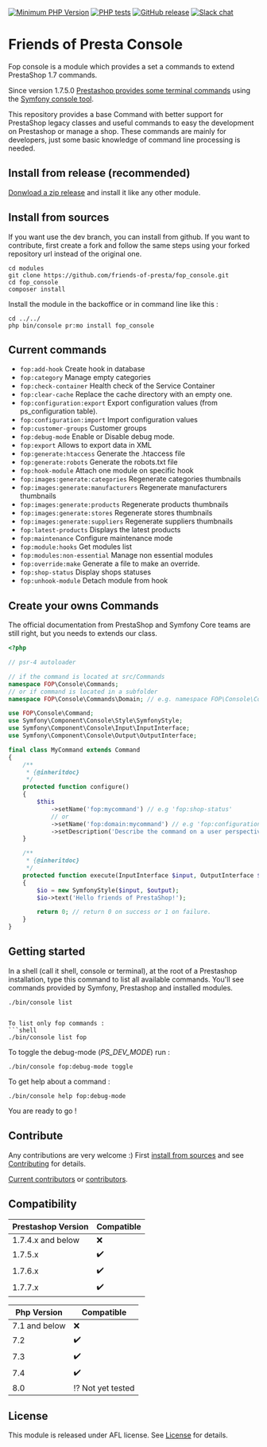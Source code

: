 [![Minimum PHP Version](https://img.shields.io/badge/php-%3E%3D%207.1-8892BF.svg?style=flat-square)](https://php.net/)
[![PHP tests](https://github.com/friends-of-presta/actions/workflows/phpstan.yml/badge.svg)](https://github.com/okom3pom/fop_console/blob/Add-badge/.github/workflows/phpstan.yml)
[![GitHub release](https://img.shields.io/github/v/release/friends-of-presta/fop_console)](https://github.com/friends-of-presta/fop_console)
[![Slack chat](https://img.shields.io/badge/Chat-on%20Slack-red)](https://github.com/friends-of-presta/who-we-are#what-we-do)

# Friends of Presta Console

Fop console is a module which provides a set a commands to extend PrestaShop 1.7 commands.

Since version 1.7.5.0 [Prestashop provides some terminal commands](https://devdocs.prestashop.com/1.7/modules/concepts/commands/) using the [Symfony console tool](https://symfony.com/doc/3.4/console.html).

This repository provides a base Command with better support for PrestaShop legacy classes and useful commands to easy the development on Prestashop or manage a shop.
These commands are mainly for developers, just some basic knowledge of command line processing is needed.

## Install from release (recommended)

[Donwload a zip release](https://github.com/friends-of-presta/fop_console/releases) and install it like any other module.

## Install from sources

If you want use the dev branch, you can install from github.
If you want to contribute, first create a fork and follow the same steps using your forked repository url instead of the original one.

```
cd modules 
git clone https://github.com/friends-of-presta/fop_console.git
cd fop_console
composer install
```
Install the module in the backoffice or in command line like this :
```
cd ../../
php bin/console pr:mo install fop_console
```

## Current commands

* `fop:add-hook`                       Create hook in database
* `fop:category`                       Manage empty categories
* `fop:check-container`                Health check of the Service Container
* `fop:clear-cache`                    Replace the cache directory with an empty one.
* `fop:configuration:export`           Export configuration values (from ps_configuration table).
* `fop:configuration:import`           Import configuration values
* `fop:customer-groups`                Customer groups
* `fop:debug-mode`                     Enable or Disable debug mode.
* `fop:export`                         Allows to export data in XML
* `fop:generate:htaccess`              Generate the .htaccess file
* `fop:generate:robots`                Generate the robots.txt file
* `fop:hook-module`                    Attach one module on specific hook
* `fop:images:generate:categories`     Regenerate categories thumbnails
* `fop:images:generate:manufacturers`  Regenerate manufacturers thumbnails
* `fop:images:generate:products`       Regenerate products thumbnails
* `fop:images:generate:stores`         Regenerate stores thumbnails
* `fop:images:generate:suppliers`      Regenerate suppliers thumbnails
* `fop:latest-products`                Displays the latest products
* `fop:maintenance`                    Configure maintenance mode
* `fop:module:hooks`                   Get modules list
* `fop:modules:non-essential`          Manage non essential modules
* `fop:override:make`                  Generate a file to make an override.
* `fop:shop-status`                    Display shops statuses
* `fop:unhook-module`                  Detach module from hook

## Create your owns Commands

The official documentation from PrestaShop and Symfony Core teams are still right, but you needs
to extends our class.

```php
<?php

// psr-4 autoloader

// if the command is located at src/Commands
namespace FOP\Console\Commands; 
// or if command is located in a subfolder
namespace FOP\Console\Commands\Domain; // e.g. namespace FOP\Console\Commands\Configuration

use FOP\Console\Command;
use Symfony\Component\Console\Style\SymfonyStyle;
use Symfony\Component\Console\Input\InputInterface;
use Symfony\Component\Console\Output\OutputInterface;

final class MyCommand extends Command
{
    /**
     * {@inheritdoc}
     */
    protected function configure()
    {
        $this
            ->setName('fop:mycommand') // e.g 'fop:shop-status'
            // or
            ->setName('fop:domain:mycommand') // e.g 'fop:configuration:export' 
            ->setDescription('Describe the command on a user perspective.');
    }

    /**
     * {@inheritdoc}
     */
    protected function execute(InputInterface $input, OutputInterface $output)
    {
        $io = new SymfonyStyle($input, $output);
        $io->text('Hello friends of PrestaShop!');

        return 0; // return 0 on success or 1 on failure.
    }
}
```

## Getting started

In a shell (call it shell, console or terminal), at the root of a Prestashop installation, type this command to list all available commands.
You'll see commands provided by Symfony, Prestashop and installed modules.

```shell
./bin/console list


To list only fop commands :
```shell
./bin/console list fop
```

To toggle the debug-mode (_PS_DEV_MODE_) run :
```shell
./bin/console fop:debug-mode toggle
```

To get help about a command :
```shell
./bin/console help fop:debug-mode
```

You are ready to go !

## Contribute

Any contributions are very welcome :)
First [install from sources](/README.md#install-from-sources) and see [Contributing](/CONTRIBUTING.md) for details.

[Current contributors](https://github.com/friends-of-presta/fop_console/graphs/contributors) or [contributors](/CONTRIBUTORS.md).

## Compatibility

| Prestashop Version | Compatible |
| ------------------ | -----------|
| 1.7.4.x and below | :x: |
| 1.7.5.x | :heavy_check_mark: |
| 1.7.6.x | :heavy_check_mark: |
| 1.7.7.x | :heavy_check_mark: |

| Php Version | Compatible |
| ------ | -----------|
| 7.1 and below | :x: |
| 7.2 | :heavy_check_mark: |
| 7.3| :heavy_check_mark: |
| 7.4 | :heavy_check_mark: |
| 8.0 | :interrobang: Not yet tested |

## License

This module is released under AFL license.
See [License](/docs/licenses/LICENSE.txt) for details.
